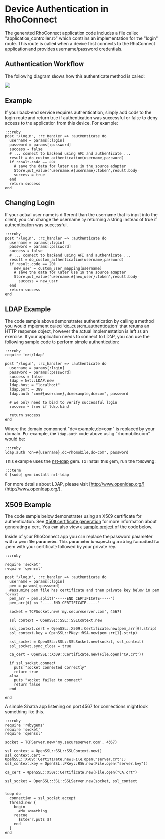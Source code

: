 # Device Authentication in RhoConnect
The generated RhoConnect application code includes a file called "application_controller.rb" which contains an implementation for the "login" route.  This route is called when a device first connects to the RhoConnect application and provides username/password credentials.

## Authentication Workflow
The following diagram shows how this authenticate method is called:

<img src="https://s3.amazonaws.com/docs.tau-technologies.com/images/rhodocs/rhoconnect/authentication/rhoconnect-auth-flow.png"/>

## Example
If your back-end service requires authentication, simply add code to the login route and return true if authentication was successful or false to deny access to the application from this device.  For example:

    :::ruby
    post "/login", :rc_handler => :authenticate do
      username = params[:login]
      password = params[:password]
      success = false
      # ... connect to backend using API and authenticate ...
      result = do_custom_authentication(username,password)
      if result.code == 200
        # save the data for later use in the source adapter
        Store.put_value("username:#{username}:token",result.body)
        success = true
      end
      return success
    end

## Changing Login
If your actual user name is different than the username that is input into the client, you can change the username by returning a string instead of true if authentication was successful.

    :::ruby
    post "/login", :rc_handler => :authenticate do
      username = params[:login]
      password = params[:password]
      success = false
      # ... connect to backend using API and authenticate ...
      result = do_custom_authentication(username,password)
      if result.code == 200
        new_user = custom_user_mapping(username)
        # save the data for later use in the source adapter
        Store.put_value("username:#{new_user}:token",result.body)
          success = new_user
      end
      return success
    end

## LDAP Example
The code sample above demonstrates authentication by calling a method you would implement called 'do_custom_authentication' that returns an HTTP response object, however the actual implementation is left as an exercise.  If your application needs to connect to LDAP, you can use the following sample code to perform simple authentication:

    :::ruby
    require 'net/ldap'

    post "/login", :rc_handler => :authenticate do
      username = params[:login]
      password = params[:password]
      success = false
      ldap = Net::LDAP.new
      ldap.host = "localhost"
      ldap.port = 389
      ldap.auth "cn=#{username},dc=example,dc=com", password

      # we only need to bind to verify successful login
      success = true if ldap.bind

      return success
    end

Where the domain component "dc=example,dc=com" is replaced by your domain.  For example, the `ldap.auth` code above using "rhomobile.com" would be:

    :::ruby
    ldap.auth "cn=#{username},dc=rhomobile,dc=com", password

This example uses the [net-ldap](https://github.com/RoryO/ruby-net-ldap) gem.  To install this gem, run the following:

    :::term
    $ [sudo] gem install net-ldap

For more details about LDAP, please visit [http://www.openldap.org/](http://www.openldap.org/).

## X509 Example
The code sample below demonstrates using an X509 certificate for authentication.  See <a href='http://wiki.pentaho.com/display/ServerDoc2x/Authentication+via+X.509+Client+Certificate' target='_blank'>X509 certificate generation</a> for more information about generating a cert. You can also view a <a href='https://github.com/rhomobile/x509-auth-sample' target='_blank'>sample project</a> of the code below.

Inside of your RhoConnect app you can replace the password parameter with a pem file parameter.  This parameter is expecting a string formatted for .pem with your certificate followed by your private key.

    :::ruby

    require 'socket'
    require 'openssl'

    post "/login", :rc_handler => :authenticate do
      username = params[:login]
      pem = params[:password]
      #assuming pem file has certificate and then private key below in pem format
      pem_arr = pem.split("-----END CERTIFICATE-----")
      pem_arr[0] << "-----END CERTIFICATE-----"

      socket = TCPSocket.new('my.secureserver.com', 4567)

      ssl_context = OpenSSL::SSL::SSLContext.new

      ssl_context.cert = OpenSSL::X509::Certificate.new(pem_arr[0].strip)
      ssl_context.key = OpenSSL::PKey::RSA.new(pem_arr[1].strip)

      ssl_socket = OpenSSL::SSL::SSLSocket.new(socket, ssl_context)
      ssl_socket.sync_close = true

      ca_cert = OpenSSL::X509::Certificate.new(File.open("CA.crt"))

      if ssl_socket.connect
        puts "socket connected correctly"
        return true
      else
        puts "socket failed to connect"
        return false
      end

    end

A simple Sinatra app listening on port 4567 for connections might look something like this.

    :::ruby
    require 'rubygems'
    require 'socket'
    require 'openssl'

    socket = TCPServer.new('my.secureserver.com', 4567)

    ssl_context = OpenSSL::SSL::SSLContext.new()
    ssl_context.cert = OpenSSL::X509::Certificate.new(File.open("server.crt"))
    ssl_context.key = OpenSSL::PKey::RSA.new(File.open("server.key"))

    ca_cert = OpenSSL::X509::Certificate.new(File.open("CA.crt"))

    ssl_socket = OpenSSL::SSL::SSLServer.new(socket, ssl_context)


    loop do
      connection = ssl_socket.accept
      Thread.new {
        begin
          #do something
        rescue
          $stderr.puts $!
        end
      }
    end
